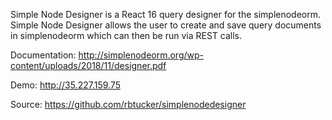Simple Node Designer is a React 16 query designer for the simplenodeorm. Simple Node Designer allows
the user to create and save query documents in simplenodeorm which can then be run via REST calls.

Documentation: 
http://simplenodeorm.org/wp-content/uploads/2018/11/designer.pdf

Demo: 
http://35.227.159.75

Source: 
https://github.com/rbtucker/simplenodedesigner
